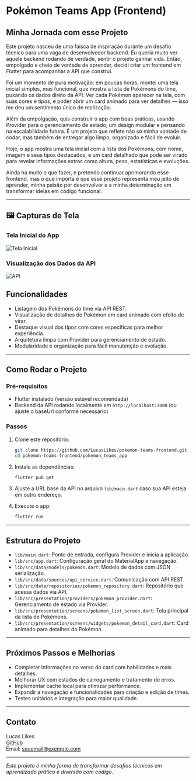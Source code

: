 
# Pokémon Teams App (Frontend)

## Minha Jornada com esse Projeto

Este projeto nasceu de uma faísca de inspiração durante um desafio técnico para uma vaga de desenvolvedor backend. Eu queria muito ver aquele backend rodando de verdade, sentir o projeto ganhar vida. Então, empolgado e cheio de vontade de aprender, decidi criar um frontend em Flutter para acompanhar a API que construí.

Foi um momento de pura motivação: em poucas horas, montei uma tela inicial simples, mas funcional, que mostra a lista de Pokémons do time, puxando os dados direto da API. Ver cada Pokémon aparecer na tela, com suas cores e tipos, e poder abrir um card animado para ver detalhes — isso me deu um sentimento único de realização.

Além da empolgação, quis construir o app com boas práticas, usando Provider para o gerenciamento de estado, um design modular e pensando na escalabilidade futura. É um projeto que reflete não só minha vontade de codar, mas também de entregar algo limpo, organizado e fácil de evoluir.

Hoje, o app mostra uma tela inicial com a lista dos Pokémons, com nome, imagem e seus tipos destacados, e um card detalhado que pode ser virado para revelar informações extras como altura, peso, estatísticas e evoluções.

Ainda há muito o que fazer, e pretendo continuar aprimorando esse frontend, mas o que importa é que esse projeto representa meu jeito de aprender, minha paixão por desenvolver e a minha determinação em transformar ideias em código funcional.

---

## 🖼️ Capturas de Tela

### Tela Inicial do App
![Tela Inicial](docs/app_inicial.png)

### Visualização dos Dados da API
![API](docs/pokeapi.png)

## Funcionalidades

- Listagem dos Pokémons do time via API REST.
- Visualização de detalhes do Pokémon em card animado com efeito de virar.
- Destaque visual dos tipos com cores específicas para melhor experiência.
- Arquitetura limpa com Provider para gerenciamento de estado.
- Modularidade e organização para fácil manutenção e evolução.

---

## Como Rodar o Projeto

### Pré-requisitos

- Flutter instalado (versão estável recomendada)
- Backend da API rodando localmente em `http://localhost:3000` (ou ajuste o baseUrl conforme necessário)

### Passos

1. Clone este repositório:
   ```bash
   git clone https://github.com/LucasLikes/pokemon-teams-frontend.git
   cd pokemon-teams-frontend/pokemon_teams_app
   ```

2. Instale as dependências:
   ```bash
   flutter pub get
   ```

3. Ajuste a URL base da API no arquivo `lib/main.dart` caso sua API esteja em outro endereço.

4. Execute o app:
   ```bash
   flutter run
   ```

---

## Estrutura do Projeto

- `lib/main.dart`: Ponto de entrada, configura Provider e inicia a aplicação.
- `lib/src/app.dart`: Configuração geral do MaterialApp e navegação.
- `lib/src/data/models/pokemon.dart`: Modelo de dados com JSON serialização.
- `lib/src/data/sources/api_service.dart`: Comunicação com API REST.
- `lib/src/data/repositories/pokemon_repository.dart`: Repositório que acessa dados via API.
- `lib/src/presentation/providers/pokemon_provider.dart`: Gerenciamento de estado via Provider.
- `lib/src/presentation/screens/pokemon_list_screen.dart`: Tela principal da lista de Pokémons.
- `lib/src/presentation/screens/widgets/pokemon_detail_card.dart`: Card animado para detalhes do Pokémon.

---

## Próximos Passos e Melhorias

- Completar informações no verso do card com habilidades e mais detalhes.
- Melhorar UX com estados de carregamento e tratamento de erros.
- Implementar cache local para otimizar performance.
- Expandir a navegação e funcionalidades para criação e edição de times.
- Testes unitários e integração para maior qualidade.

---

## Contato

Lucas Likes  
[GitHub](https://github.com/LucasLikes)  
Email: seuemail@exemplo.com

---

*Este projeto é minha forma de transformar desafios técnicos em aprendizado prático e diversão com código.*
